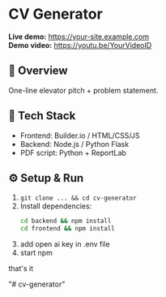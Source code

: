 # CV Generator

**Live demo:** https://your-site.example.com  
**Demo video:** https://youtu.be/YourVideoID

## 📝 Overview
One-line elevator pitch + problem statement.

## 🚀 Tech Stack
- Frontend: Builder.io / HTML/CSS/JS  
- Backend: Node.js / Python Flask  
- PDF script: Python + ReportLab

## ⚙️ Setup & Run
1. `git clone ... && cd cv-generator`  
2. Install dependencies:  
   ```bash
   cd backend && npm install
   cd frontend && npm install
3. add open ai key in .env file 
4. start npm 

that's it 

"# cv-generator" 
